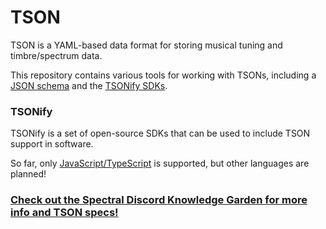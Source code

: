# TSON
TSON is a YAML-based data format for storing musical tuning and timbre/spectrum data.

This repository contains various tools for working with TSONs, including a [JSON schema](https://raw.githubusercontent.com/spectral-discord/TSON/main/schema/tson.json) and the [TSONify SDKs](https://garden.spectraldiscord.com/#/page/tsonify).

### TSONify
TSONify is a set of open-source SDKs that can be used to include TSON support in software.

So far, only [JavaScript/TypeScript](https://github.com/spectral-discord/TSON/tree/main/typescript) is supported, but other languages are planned!

### [Check out the Spectral Discord Knowledge Garden for more info and TSON specs!](https://spectral-discord.github.io/knowledge-garden/#/page/tson)

